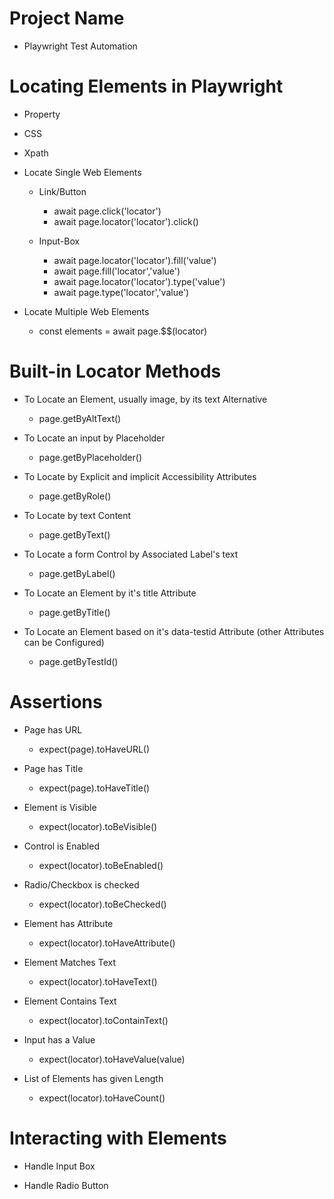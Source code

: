 # Project Name

- Playwright Test Automation

# Locating Elements in Playwright

- Property
- CSS
- Xpath

- Locate Single Web Elements

  - Link/Button

    - await page.click('locator')
    - await page.locator('locator').click()

  - Input-Box

    - await page.locator('locator').fill('value')
    - await page.fill('locator','value')
    - await page.locator('locator').type('value')
    - await page.type('locator','value')

- Locate Multiple Web Elements

  - const elements = await page.$$(locator)

# Built-in Locator Methods

- To Locate an Element, usually image, by its text Alternative

  - page.getByAltText()

- To Locate an input by Placeholder

  - page.getByPlaceholder()

- To Locate by Explicit and implicit Accessibility Attributes

  - page.getByRole()

- To Locate by text Content

  - page.getByText()

- To Locate a form Control by Associated Label's text

  - page.getByLabel()

- To Locate an Element by it's title Attribute

  - page.getByTitle()

- To Locate an Element based on it's data-testid Attribute (other Attributes can be Configured)

  - page.getByTestId()

# Assertions

- Page has URL

  - expect(page).toHaveURL()

- Page has Title

  - expect(page).toHaveTitle()

- Element is Visible

  - expect(locator).toBeVisible()

- Control is Enabled

  - expect(locator).toBeEnabled()

- Radio/Checkbox is checked

  - expect(locator).toBeChecked()

- Element has Attribute

  - expect(locator).toHaveAttribute()

- Element Matches Text

  - expect(locator).toHaveText()

- Element Contains Text

  - expect(locator).toContainText()

- Input has a Value

  - expect(locator).toHaveValue(value)

- List of Elements has given Length

  - expect(locator).toHaveCount()

# Interacting with Elements

- Handle Input Box

- Handle Radio Button
